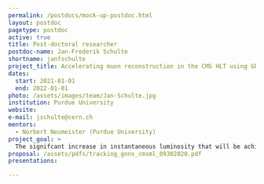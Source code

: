 ```yaml
---
permalink: /postdocs/mock-up-postdoc.html
layout: postdoc
pagetype: postdoc
active: true
title: Post-doctoral researcher
postdoc-name: Jan-Frederik Schulte
shortname: janfschulte
project_title: Accelerating muon reconstruction in the CMS HLT using GPUs (Postdoc)
dates:
  start: 2021-01-01
  end: 2022-01-01
photo: /assets/images/team/Jan-Schulte.jpg
institution: Purdue University
website:
e-mail: jschulte@cern.ch
mentors:
  - Norbert Neumeister (Purdue University)
project_goal: >
  The signifcant increase in instantaneous luminosity that will be achieved at the HL-LHC pose the challenge of implementing high-level trigger (HLT) reconstruction algorithms that can deliver physics performance as good, or even better, than the ones currently in use despite limited computing resources. The move to highly optimized reconstruction algorithms making use of infrastructure suitable to parallelized computing, such as GPUs, is crucial to meeting this goal. This project aims at implementing novel, GPU-accelerated, reconstruction aglorithms for muons in the CMS HLT. In a first step, the reconstruction of muon tracks within the muon system is targeted. These will be interfaced with the results of other, both existing and planned, GPU-based reconstruction algorithms that reconstruct tracks within the silicon tracker, to obtain a measurement of the full muon trajectory thorugh the CMS detector.
proposal: /assets/pdfs/tracking_gnns_cmsml_09302020.pdf
presentations:

---
```


